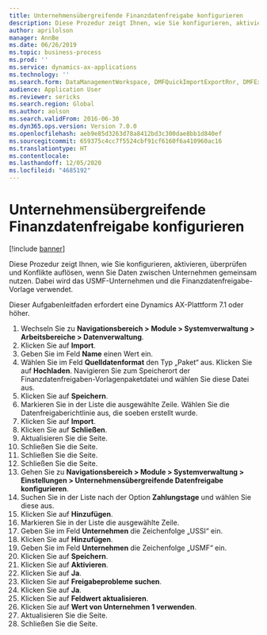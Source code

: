 ```yaml
---
title: Unternehmensübergreifende Finanzdatenfreigabe konfigurieren
description: Diese Prozedur zeigt Ihnen, wie Sie konfigurieren, aktivieren, überprüfen und Konflikte auflösen, wenn Sie Daten zwischen Unternehmen gemeinsam nutzen.
author: aprilolson
manager: AnnBe
ms.date: 06/26/2019
ms.topic: business-process
ms.prod: ''
ms.service: dynamics-ax-applications
ms.technology: ''
ms.search.form: DataManagementWorkspace, DMFQuickImportExportRnr, DMFExecutionHistoryWorkspace, DMFExecutionHistorySummary, DMFExecutionHistoryEntities,  SysDataSharingConfiguration, SysDataSharingDiscrepencies
audience: Application User
ms.reviewer: sericks
ms.search.region: Global
ms.author: aolson
ms.search.validFrom: 2016-06-30
ms.dyn365.ops.version: Version 7.0.0
ms.openlocfilehash: aeb9e85d3263d78a8412bd3c300dae8bb1d840ef
ms.sourcegitcommit: 659375c4cc7f5524cbf91cf6160f6a410960ac16
ms.translationtype: HT
ms.contentlocale: 
ms.lasthandoff: 12/05/2020
ms.locfileid: "4685192"
---
```

# <a name="configure-financial-cross-company-data-sharing"></a>Unternehmensübergreifende Finanzdatenfreigabe konfigurieren

[!include [banner](../../includes/banner.md)]

Diese Prozedur zeigt Ihnen, wie Sie konfigurieren, aktivieren, überprüfen und Konflikte auflösen, wenn Sie Daten zwischen Unternehmen gemeinsam nutzen. Dabei wird das USMF-Unternehmen und die Finanzdatenfreigabe-Vorlage verwendet.

Dieser Aufgabenleitfaden erfordert eine Dynamics AX-Plattform 7.1 oder höher.

1. Wechseln Sie zu **Navigationsbereich > Module > Systemverwaltung > Arbeitsbereiche > Datenverwaltung**.
2. Klicken Sie auf **Import**.
3. Geben Sie im Feld **Name** einen Wert ein.
4. Wählen Sie im Feld **Quelldatenformat** den Typ „Paket“ aus. Klicken Sie auf **Hochladen**. Navigieren Sie zum Speicherort der Finanzdatenfreigaben-Vorlagenpaketdatei und wählen Sie diese Datei aus.
5. Klicken Sie auf **Speichern**.
6. Markieren Sie in der Liste die ausgewählte Zeile. Wählen Sie die Datenfreigaberichtlinie aus, die soeben erstellt wurde.  
7. Klicken Sie auf **Import**.
8. Klicken Sie auf **Schließen**.
9. Aktualisieren Sie die Seite.
10. Schließen Sie die Seite.
11. Schließen Sie die Seite.
12. Schließen Sie die Seite.
13. Gehen Sie zu **Navigationsbereich > Module > Systemverwaltung > Einstellungen > Unternehmensübergreifende Datenfreigabe konfigurieren**.
14. Suchen Sie in der Liste nach der Option **Zahlungstage** und wählen Sie diese aus.
15. Klicken Sie auf **Hinzufügen**.
16. Markieren Sie in der Liste die ausgewählte Zeile.
17. Geben Sie im Feld **Unternehmen** die Zeichenfolge „USSI“ ein.
18. Klicken Sie auf **Hinzufügen**.
19. Geben Sie im Feld **Unternehmen** die Zeichenfolge „USMF“ ein.
20. Klicken Sie auf **Speichern**.
21. Klicken Sie auf **Aktivieren**.
22. Klicken Sie auf **Ja**.
23. Klicken Sie auf **Freigabeprobleme suchen**.
24. Klicken Sie auf **Ja**.
25. Klicken Sie auf **Feldwert aktualisieren**.
26. Klicken Sie auf **Wert von Unternehmen 1 verwenden**.
27. Aktualisieren Sie die Seite.
28. Schließen Sie die Seite.

